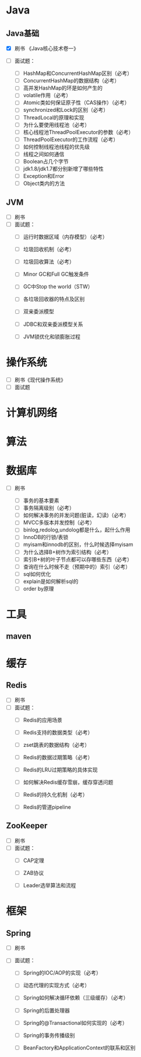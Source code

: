 # Java

## Java基础

- [x] 刷书 《Java核心技术卷一》

- [ ] 面试题：

  - [ ] HashMap和ConcurrentHashMap区别（必考）
  - [ ] ConcurrentHashMap的数据结构（必考）
  - [ ] 高并发HashMap的环是如何产生的
  - [ ] volatile作用（必考）
  - [ ] Atomic类如何保证原子性（CAS操作）（必考）
  - [ ] synchronized和Lock的区别（必考）
  - [ ] ThreadLocal的原理和实现
  - [ ] 为什么要使用线程池（必考）
  - [ ] 核心线程池ThreadPoolExecutor的参数（必考）
  - [ ] ThreadPoolExecutor的工作流程（必考）
  - [ ] 如何控制线程池线程的优先级
  - [ ] 线程之间如何通信
  - [ ] Boolean占几个字节
  - [ ] jdk1.8/jdk1.7都分别新增了哪些特性
  - [ ] Exception和Error
  - [ ] Object类内的方法

## JVM

- [ ] 刷书
- [ ] 面试题：
  - [ ]  运行时数据区域（内存模型）（必考）
  - [ ] 垃圾回收机制（必考）
  - [ ]  垃圾回收算法（必考）
  - [ ]  Minor GC和Full GC触发条件
  - [ ]  GC中Stop the world（STW）
  - [ ]  各垃圾回收器的特点及区别
  - [ ]  双亲委派模型
  - [ ]  JDBC和双亲委派模型关系
  - [ ]  JVM锁优化和锁膨胀过程

  

# 操作系统

- [ ] 刷书《现代操作系统》
- [ ] 面试题

# 计算机网络

# 算法

# 数据库

- [ ] 刷书

  - [ ] 事务的基本要素
  - [ ] 事务隔离级别（必考）
  - [ ] 如何解决事务的并发问题(脏读，幻读)（必考）
  - [ ] MVCC多版本并发控制（必考）
  - [ ] binlog,redolog,undolog都是什么，起什么作用
  - [ ] InnoDB的行锁/表锁
  - [ ] myisam和innodb的区别，什么时候选择myisam
  - [ ] 为什么选择B+树作为索引结构（必考）
  - [ ] 索引B+树的叶子节点都可以存哪些东西（必考）
  - [ ] 查询在什么时候不走（预期中的）索引（必考）
  - [ ] sql如何优化
  - [ ] explain是如何解析sql的
  - [ ] order by原理

# 工具

## maven

# 缓存

## Redis

- [ ] 刷书
- [ ] 面试题：
  - [ ] Redis的应用场景
  - [ ] Redis支持的数据类型（必考）
  - [ ] zset跳表的数据结构（必考）
  - [ ] Redis的数据过期策略（必考）
  - [ ] Redis的LRU过期策略的具体实现
  - [ ] 如何解决Redis缓存雪崩，缓存穿透问题
  - [ ] Redis的持久化机制（必考）
  - [ ] Redis的管道pipeline



## ZooKeeper

- [ ] 刷书
- [ ] 面试题：
  - [ ] CAP定理
  - [ ] ZAB协议
  - [ ] Leader选举算法和流程



# 框架

## Spring

- [ ] 刷书

- [ ] 面试题：

  - [ ]  Spring的IOC/AOP的实现（必考）

  - [ ]  动态代理的实现方式（必考）

  - [ ]  Spring如何解决循环依赖（三级缓存）（必考）

  - [ ]  Spring的后置处理器

  - [ ]  Spring的@Transactional如何实现的（必考）

  - [ ]  Spring的事务传播级别

  - [ ]  BeanFactory和ApplicationContext的联系和区别
